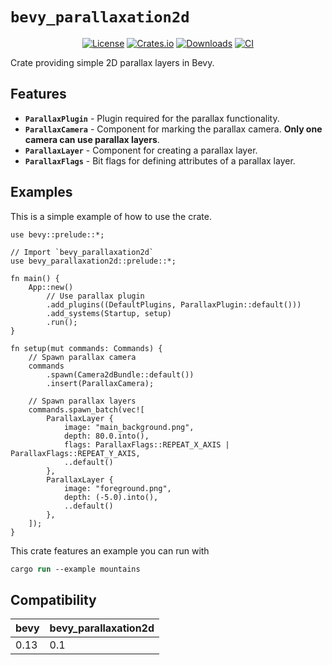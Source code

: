 # `bevy_parallaxation2d`

<div align="center">
    
  [![License](https://img.shields.io/badge/license-MIT%2FApache-blue.svg)](https://github.com/wilzet/bevy_parallaxation2d)
  [![Crates.io](https://img.shields.io/crates/v/bevy_parallaxation2d.svg)](https://crates.io/crates/bevy_parallaxation2d)
  [![Downloads](https://img.shields.io/crates/d/bevy_parallaxation2d.svg)](https://crates.io/crates/bevy_parallaxation2d)
  [![CI](https://github.com/wilzet/bevy_parallaxation2d/workflows/CI/badge.svg)](https://github.com/wilzet/bevy_parallaxation2d/actions)
</div>

Crate providing simple 2D parallax layers in Bevy.

## Features
* **`ParallaxPlugin`** - Plugin required for the parallax functionality.
* **`ParallaxCamera`** - Component for marking the parallax camera. **Only one camera can use parallax layers**.
* **`ParallaxLayer`** - Component for creating a parallax layer.
* **`ParallaxFlags`** - Bit flags for defining attributes of a parallax layer.

## Examples
This is a simple example of how to use the crate.
```rust, no_run
use bevy::prelude::*;

// Import `bevy_parallaxation2d`
use bevy_parallaxation2d::prelude::*;

fn main() {
    App::new()
        // Use parallax plugin
        .add_plugins((DefaultPlugins, ParallaxPlugin::default()))
        .add_systems(Startup, setup)
        .run();
}

fn setup(mut commands: Commands) {
    // Spawn parallax camera
    commands
        .spawn(Camera2dBundle::default())
        .insert(ParallaxCamera);

    // Spawn parallax layers
    commands.spawn_batch(vec![
        ParallaxLayer {
            image: "main_background.png",
            depth: 80.0.into(),
            flags: ParallaxFlags::REPEAT_X_AXIS | ParallaxFlags::REPEAT_Y_AXIS,
            ..default()
        },
        ParallaxLayer {
            image: "foreground.png",
            depth: (-5.0).into(),
            ..default()
        },
    ]);
}
```

This crate features an example you can run with
```ps
cargo run --example mountains
```

## Compatibility
| bevy | bevy_parallaxation2d |
|------|----------------------|
| 0.13 | 0.1                  |

